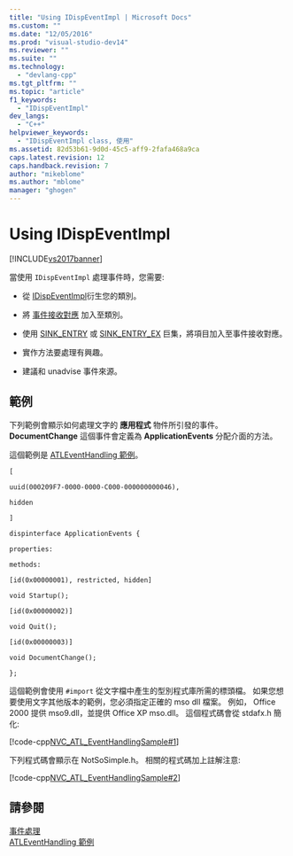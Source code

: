 ```yaml
---
title: "Using IDispEventImpl | Microsoft Docs"
ms.custom: ""
ms.date: "12/05/2016"
ms.prod: "visual-studio-dev14"
ms.reviewer: ""
ms.suite: ""
ms.technology: 
  - "devlang-cpp"
ms.tgt_pltfrm: ""
ms.topic: "article"
f1_keywords: 
  - "IDispEventImpl"
dev_langs: 
  - "C++"
helpviewer_keywords: 
  - "IDispEventImpl class, 使用"
ms.assetid: 82d53b61-9d0d-45c5-aff9-2fafa468a9ca
caps.latest.revision: 12
caps.handback.revision: 7
author: "mikeblome"
ms.author: "mblome"
manager: "ghogen"
---
```

# Using IDispEventImpl
[!INCLUDE[vs2017banner](../assembler/inline/includes/vs2017banner.md)]

當使用 `IDispEventImpl` 處理事件時，您需要:  
  
-   從 [IDispEventImpl](../atl/reference/idispeventimpl-class.md)衍生您的類別。  
  
-   將 [事件接收對應](../Topic/BEGIN_SINK_MAP.md) 加入至類別。  
  
-   使用 [SINK\_ENTRY](../Topic/SINK_ENTRY.md) 或 [SINK\_ENTRY\_EX](../Topic/SINK_ENTRY_EX.md) 巨集，將項目加入至事件接收對應。  
  
-   實作方法要處理有興趣。  
  
-   建議和 unadvise 事件來源。  
  
## 範例  
 下列範例會顯示如何處理文字的 **應用程式** 物件所引發的事件。 **DocumentChange** 這個事件會定義為 **ApplicationEvents** 分配介面的方法。  
  
 這個範例是 [ATLEventHandling 範例](../top/visual-cpp-samples.md)。  
  
 `[`  
  
 `uuid(000209F7-0000-0000-C000-000000000046),`  
  
 `hidden`  
  
 `]`  
  
 `dispinterface ApplicationEvents {`  
  
 `properties:`  
  
 `methods:`  
  
 `[id(0x00000001), restricted, hidden]`  
  
 `void Startup();`  
  
 `[id(0x00000002)]`  
  
 `void Quit();`  
  
 `[id(0x00000003)]`  
  
 `void DocumentChange();`  
  
 `};`  
  
 這個範例會使用 `#import` 從文字檔中產生的型別程式庫所需的標頭檔。  如果您想要使用文字其他版本的範例，您必須指定正確的 mso dll 檔案。  例如， Office 2000 提供 mso9.dll，並提供 Office XP mso.dll。  這個程式碼會從 stdafx.h 簡化:  
  
 [!code-cpp[NVC_ATL_EventHandlingSample#1](../atl/codesnippet/CPP/using-idispeventimpl_1.h)]  
  
 下列程式碼會顯示在 NotSoSimple.h。  相關的程式碼加上註解注意:  
  
 [!code-cpp[NVC_ATL_EventHandlingSample#2](../atl/codesnippet/CPP/using-idispeventimpl_2.h)]  
  
## 請參閱  
 [事件處理](../atl/event-handling-and-atl.md)   
 [ATLEventHandling 範例](../top/visual-cpp-samples.md)